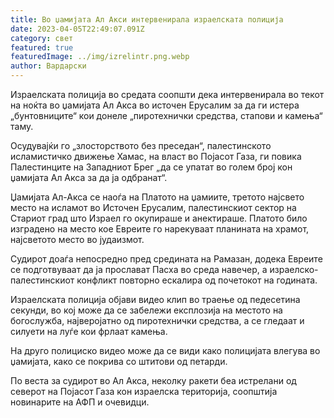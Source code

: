 ```yaml
---
title: Во џамијата Ал Акси интервенирала израелската полиција
date: 2023-04-05T22:49:07.091Z
category: свет
featured: true
featuredImage: ../img/izrelintr.png.webp
author: Вардарски
---
```


Израелската полиција во средата соопшти дека интервенирала во текот на ноќта во џамијата Ал Акса во источен Ерусалим за да ги истера „бунтовниците“ кои донеле „пиротехнички средства, стапови и камења“ таму.

Осудувајќи го „злосторството без преседан“, палестинското исламистичко движење Хамас, на власт во Појасот Газа, ги повика Палестинците на Западниот Брег „да се упатат во голем број кон џамијата Ал Акса за да ја одбранат“.

Џамијата Ал-Акса се наоѓа на Платото на џамиите, третото најсвето место на исламот во Источен Ерусалим, палестинскиот сектор на Стариот град што Израел го окупираше и анектираше. Платото било изградено на место кое Евреите го нарекуваат планината на храмот, најсветото место во јудаизмот.

Судирот доаѓа непосредно пред средината на Рамазан, додека Евреите се подготвуваат да ја прослават Пасха во среда навечер, а израелско-палестинскиот конфликт повторно ескалира од почетокот на годината.

Израелската полиција објави видео клип во траење од педесетина секунди, во кој може да се забележи експлозија на местото на богослужба, најверојатно од пиротехнички средства, а се гледаат и силуети на луѓе кои фрлаат камења.

На друго полициско видео може да се види како полицијата влегува во џамијата, како се покрива со штитови од петарди.

По веста за судирот во Ал Акса, неколку ракети беа истрелани од северот на Појасот Газа кон израелска територија, соопштија новинарите на АФП и очевидци.
